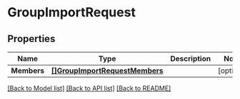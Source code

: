# GroupImportRequest

## Properties

Name | Type | Description | Notes
------------ | ------------- | ------------- | -------------
**Members** | [**[]GroupImportRequestMembers**](GroupImportRequest_members.md) |  | [optional] 

[[Back to Model list]](../README.md#documentation-for-models) [[Back to API list]](../README.md#documentation-for-api-endpoints) [[Back to README]](../README.md)


